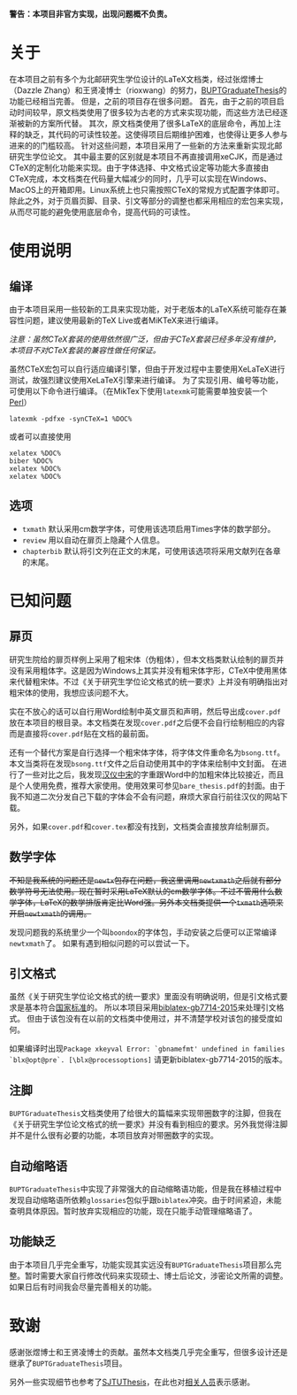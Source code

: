 **警告：本项目非官方实现，出现问题概不负责。**

# 关于

在本项目之前有多个为北邮研究生学位设计的LaTeX文档类，经过张煜博士（Dazzle Zhang）和王贤凌博士（rioxwang）的努力，[BUPTGraduateThesis](https://github.com/rioxwang/BUPTGraduateThesis)的功能已经相当完善。
但是，之前的项目存在很多问题。
首先，由于之前的项目启动时间较早，原文档类使用了很多较为古老的方式来实现功能，而这些方法已经逐渐被新的方案所代替。
其次，原文档类使用了很多LaTeX的底层命令，再加上注释的缺乏，其代码的可读性较差。这使得项目后期维护困难，也使得让更多人参与进来的的门槛较高。
针对这些问题，本项目采用了一些新的方法来重新实现北邮研究生学位论文。
其中最主要的区别就是本项目不再直接调用xeCJK，而是通过CTeX的定制化功能来实现。由于字体选择、中文格式设定等功能大多直接由CTeX完成，本文档类在代码量大幅减少的同时，几乎可以实现在Windows、MacOS上的开箱即用。Linux系统上也只需按照CTeX的常规方式配置字体即可。
除此之外，对于页眉页脚、目录、引文等部分的调整也都采用相应的宏包来实现，从而尽可能的避免使用底层命令，提高代码的可读性。

# 使用说明

## 编译

由于本项目采用一些较新的工具来实现功能，对于老版本的LaTeX系统可能存在兼容性问题，建议使用最新的TeX Live或者MiKTeX来进行编译。

*注意：虽然CTeX套装的使用依然很广泛，但由于CTeX套装已经多年没有维护，本项目不对CTeX套装的兼容性做任何保证。*

虽然CTeX宏包可以自行适应编译引擎，但由于开发过程中主要使用XeLaTeX进行测试，故强烈建议使用XeLaTeX引擎来进行编译。
为了实现引用、编号等功能，可使用以下命令进行编译。（在MikTex下使用`latexmk`可能需要单独安装一个[Perl](http://strawberryperl.com/)）
```
latexmk -pdfxe -synCTeX=1 %DOC%
```
或者可以直接使用
```
xelatex %DOC%
biber %DOC%
xelatex %DOC%
xelatex %DOC%
```

## 选项

- `txmath` 默认采用cm数学字体，可使用该选项启用Times字体的数学部分。
- `review` 用以自动在扉页上隐藏个人信息。
- `chapterbib` 默认将引文列在正文的末尾，可使用该选项将采用文献列在各章的末尾。

# 已知问题

## 扉页 

研究生院给的扉页样例上采用了粗宋体（伪粗体），但本文档类默认绘制的扉页并没有采用粗体字。这是因为Windows上其实并没有粗宋体字形，CTeX中使用黑体来代替粗宋体。不过《关于研究生学位论文格式的统一要求》上并没有明确指出对粗宋体的使用，我想应该问题不大。

实在不放心的话可以自行用Word绘制中英文扉页和声明，然后导出成`cover.pdf`放在本项目的根目录。本文档类在发现`cover.pdf`之后便不会自行绘制相应的内容而是直接将`cover.pdf`贴在文档的最前面。


还有一个替代方案是自行选择一个粗宋体字体，将字体文件重命名为`bsong.ttf`。本文当类将在发现`bsong.ttf`文件之后自动使用其中的字体来绘制中文封面。
在进行了一些对比之后，我发现[汉仪中宋](http://www.hanyi.com.cn/productdetail.php?id=973)的字重跟Word中的加粗宋体比较接近，而且是个人使用免费，推荐大家使用。使用效果可参见`bare_thesis.pdf`的封面。由于我不知道二次分发自己下载的字体会不会有问题，麻烦大家自行前往汉仪的网站下载。

另外，如果`cover.pdf`和`cover.tex`都没有找到，文档类会直接放弃绘制扉页。

## 数学字体

~~不知是我系统的问题还是`newtx`包存在问题，我这里调用`newtxmath`之后就有部分数学符号无法使用。现在暂时采用LaTeX默认的cm数学字体。不过不管用什么数学字体，LaTeX的数学排版肯定比Word强。另外本文档类提供一个`txmath`选项来开启`newtxmath`的调用。~~

发现问题我的系统里少一个叫`boondox`的字体包，手动安装之后便可以正常编译`newtxmath`了。
如果有遇到相似问题的可以尝试一下。

## 引文格式

虽然《关于研究生学位论文格式的统一要求》里面没有明确说明，但是引文格式要求是基本符合[国家标准](https://zh.wikipedia.org/wiki/%E6%96%87%E5%90%8E%E5%8F%82%E8%80%83%E6%96%87%E7%8C%AE%E8%91%97%E5%BD%95%E8%A7%84%E5%88%99)的。
所以本项目采用[biblatex-gb7714-2015](https://www.ctan.org/pkg/biblatex-gb7714-2015)来处理引文格式。
但由于该包没有在以前的文档类中使用过，并不清楚学校对该包的接受度如何。

如果编译时出现```Package xkeyval Error: `gbnamefmt' undefined in families `blx@opt@pre`. [\blx@processoptions]``` 请更新biblatex-gb7714-2015的版本。

## 注脚

`BUPTGraduateThesis`文档类使用了给很大的篇幅来实现带圈数字的注脚，但我在《关于研究生学位论文格式的统一要求》并没有看到相应的要求。另外我觉得注脚并不是什么很有必要的功能，本项目放弃对带圈数字的实现。


## 自动缩略语

`BUPTGraduateThesis`中实现了非常强大的自动缩略语功能，但是我在移植过程中发现自动缩略语所依赖`glossaries`包似乎跟`biblatex`冲突。由于时间紧迫，未能查明具体原因。暂时放弃实现相应的功能，现在只能手动管理缩略语了。

## 功能缺乏

由于本项目几乎完全重写，功能实现其实远没有`BUPTGraduateThesis`项目那么完整。暂时需要大家自行修改代码来实现硕士、博士后论文，涉密论文所需的调整。如果日后有时间我会尽量完善相关的功能。

# 致谢

感谢张煜博士和王贤凌博士的贡献。虽然本文档类几乎完全重写，但很多设计还是继承了`BUPTGraduateThesis`项目。

另外一些实现细节也参考了[SJTUThesis](https://github.com/sjtug/SJTUThesis)，在此也对[相关人员](https://github.com/sjtug/SJTUThesis/graphs/contributors)表示感谢。

